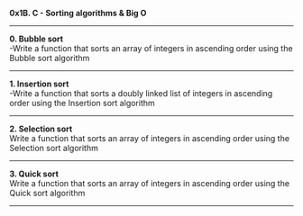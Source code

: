 **0x1B. C - Sorting algorithms & Big O**  
____________________________________________________________________________________________________  
**0. Bubble sort**  
-Write a function that sorts an array of integers in ascending order using the Bubble sort algorithm  
____________________________________________________________________________________________________  
**1. Insertion sort**  
-Write a function that sorts a doubly linked list of integers in ascending order using the Insertion sort algorithm  
____________________________________________________________________________________________________  
**2. Selection sort**  
Write a function that sorts an array of integers in ascending order using the Selection sort algorithm  
____________________________________________________________________________________________________  
**3. Quick sort**  
Write a function that sorts an array of integers in ascending order using the Quick sort algorithm  
____________________________________________________________________________________________________  